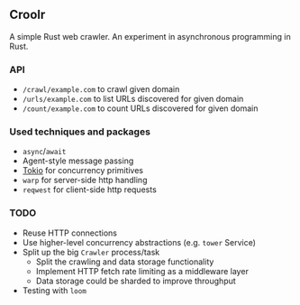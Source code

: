 ## Croolr

A simple Rust web crawler. An experiment in asynchronous programming in Rust.

### API

* `/crawl/example.com` to crawl given domain
* `/urls/example.com` to list URLs discovered for given domain
* `/count/example.com` to count URLs discovered for given domain

### Used techniques and packages

* `async`/`await`
* Agent-style message passing
* [Tokio](https://tokio.rs) for concurrency primitives
* `warp` for server-side http handling
* `reqwest` for client-side http requests

### TODO

* Reuse HTTP connections
* Use higher-level concurrency abstractions (e.g. `tower` Service)
* Split up the big `Crawler` process/task
  * Split the crawling and data storage functionality
  * Implement HTTP fetch rate limiting as a middleware layer
  * Data storage could be sharded to improve throughput
* Testing with `loom`

